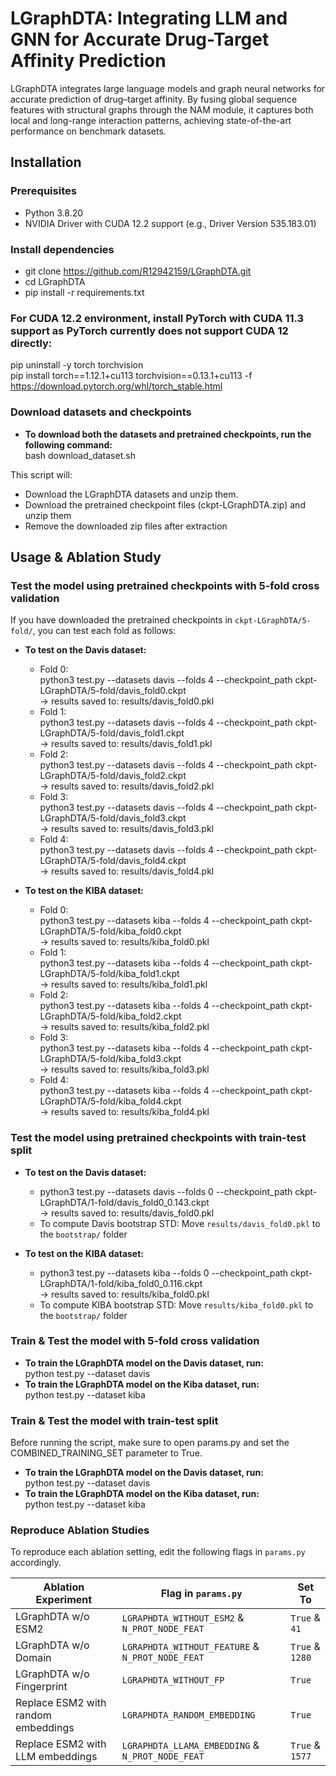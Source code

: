 # LGraphDTA: Integrating LLM and GNN for Accurate Drug-Target Affinity Prediction
LGraphDTA integrates large language models and graph neural networks for accurate prediction of drug–target affinity. By fusing global sequence features with structural graphs through the NAM module, it captures both local and long-range interaction patterns, achieving state-of-the-art performance on benchmark datasets.

## Installation
### Prerequisites
- Python 3.8.20
- NVIDIA Driver with CUDA 12.2 support (e.g., Driver Version 535.183.01)

### Install dependencies
- git clone https://github.com/R12942159/LGraphDTA.git
- cd LGraphDTA
- pip install -r requirements.txt

### For CUDA 12.2 environment, install PyTorch with CUDA 11.3 support as PyTorch currently does not support CUDA 12 directly:
pip uninstall -y torch torchvision \
pip install torch==1.12.1+cu113 torchvision==0.13.1+cu113 -f https://download.pytorch.org/whl/torch_stable.html

### Download datasets and checkpoints
- **To download both the datasets and pretrained checkpoints, run the following command:** <br>
    bash download_dataset.sh

This script will:
- Download the LGraphDTA datasets and unzip them.
- Download the pretrained checkpoint files (ckpt-LGraphDTA.zip) and unzip them
- Remove the downloaded zip files after extraction

## Usage & Ablation Study
### Test the model using pretrained checkpoints with 5-fold cross validation
If you have downloaded the pretrained checkpoints in `ckpt-LGraphDTA/5-fold/`, you can test each fold as follows:

- **To test on the Davis dataset:**  
  - Fold 0: <br>
    python3 test.py --datasets davis --folds 4 --checkpoint_path ckpt-LGraphDTA/5-fold/davis_fold0.ckpt <br>
    → results saved to: results/davis_fold0.pkl  
  - Fold 1: <br>
    python3 test.py --datasets davis --folds 4 --checkpoint_path ckpt-LGraphDTA/5-fold/davis_fold1.ckpt <br>
    → results saved to: results/davis_fold1.pkl  
  - Fold 2: <br>
    python3 test.py --datasets davis --folds 4 --checkpoint_path ckpt-LGraphDTA/5-fold/davis_fold2.ckpt <br>
    → results saved to: results/davis_fold2.pkl  
  - Fold 3: <br>
    python3 test.py --datasets davis --folds 4 --checkpoint_path ckpt-LGraphDTA/5-fold/davis_fold3.ckpt <br>
    → results saved to: results/davis_fold3.pkl  
  - Fold 4: <br>
    python3 test.py --datasets davis --folds 4 --checkpoint_path ckpt-LGraphDTA/5-fold/davis_fold4.ckpt <br>
    → results saved to: results/davis_fold4.pkl  

- **To test on the KIBA dataset:**  
  - Fold 0: <br>
    python3 test.py --datasets kiba --folds 4 --checkpoint_path ckpt-LGraphDTA/5-fold/kiba_fold0.ckpt <br>
    → results saved to: results/kiba_fold0.pkl  
  - Fold 1: <br>
    python3 test.py --datasets kiba --folds 4 --checkpoint_path ckpt-LGraphDTA/5-fold/kiba_fold1.ckpt <br>
    → results saved to: results/kiba_fold1.pkl  
  - Fold 2: <br>
    python3 test.py --datasets kiba --folds 4 --checkpoint_path ckpt-LGraphDTA/5-fold/kiba_fold2.ckpt <br>
    → results saved to: results/kiba_fold2.pkl  
  - Fold 3: <br>
    python3 test.py --datasets kiba --folds 4 --checkpoint_path ckpt-LGraphDTA/5-fold/kiba_fold3.ckpt <br>
    → results saved to: results/kiba_fold3.pkl  
  - Fold 4: <br>
    python3 test.py --datasets kiba --folds 4 --checkpoint_path ckpt-LGraphDTA/5-fold/kiba_fold4.ckpt <br>
    → results saved to: results/kiba_fold4.pkl

### Test the model using pretrained checkpoints with train-test split
- **To test on the Davis dataset:**  
  - python3 test.py --datasets davis --folds 0 --checkpoint_path ckpt-LGraphDTA/1-fold/davis_fold0_0.143.ckpt <br>
    → results saved to: results/davis_fold0.pkl  
  - To compute Davis bootstrap STD: Move `results/davis_fold0.pkl` to the `bootstrap/` folder <br>

- **To test on the KIBA dataset:**  
  - python3 test.py --datasets kiba --folds 0 --checkpoint_path ckpt-LGraphDTA/1-fold/kiba_fold0_0.116.ckpt <br>
    → results saved to: results/kiba_fold0.pkl  
  - To compute KIBA bootstrap STD: Move `results/kiba_fold0.pkl` to the `bootstrap/` folder <br>

### Train & Test the model with 5-fold cross validation
- **To train the LGraphDTA model on the Davis dataset, run:** <br>
    python test.py --dataset davis
- **To train the LGraphDTA model on the Kiba dataset, run:** <br>
    python test.py --dataset kiba

### Train & Test the model with train-test split
Before running the script, make sure to open params.py and set the COMBINED_TRAINING_SET parameter to True.
- **To train the LGraphDTA model on the Davis dataset, run:** <br>
    python test.py --dataset davis
- **To train the LGraphDTA model on the Kiba dataset, run:** <br>
    python test.py --dataset kiba

### Reproduce Ablation Studies
To reproduce each ablation setting, edit the following flags in `params.py` accordingly.

| Ablation Experiment                | Flag in `params.py`                            | Set To         |
|------------------------------------|------------------------------------------------|----------------|
| LGraphDTA w/o ESM2                 |`LGRAPHDTA_WITHOUT_ESM2` & `N_PROT_NODE_FEAT`   | `True` & `41`  |
| LGraphDTA w/o Domain               |`LGRAPHDTA_WITHOUT_FEATURE` & `N_PROT_NODE_FEAT`| `True` & `1280`|
| LGraphDTA w/o Fingerprint          |`LGRAPHDTA_WITHOUT_FP`                          | `True`         |
| Replace ESM2 with random embeddings|`LGRAPHDTA_RANDOM_EMBEDDING`                    | `True`         |
| Replace ESM2 with LLM embeddings   |`LGRAPHDTA_LLAMA_EMBEDDING` & `N_PROT_NODE_FEAT`| `True` & `1577`|